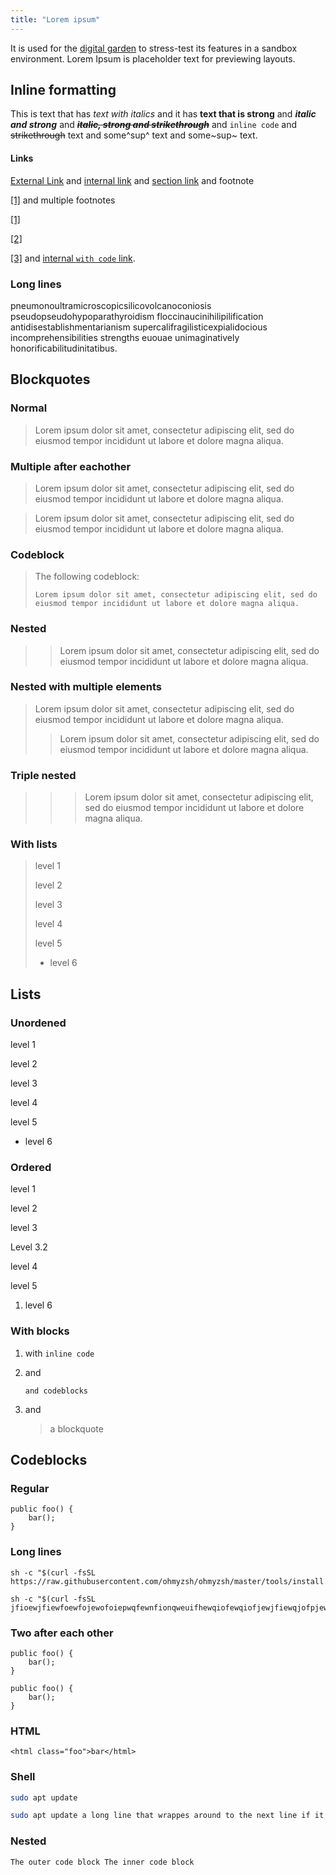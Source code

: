 ```yaml
---
title: "Lorem ipsum"
---
```


It is used for the [digital garden](digital-garden) to stress-test
its features in a sandbox environment. Lorem Ipsum is placeholder text
for previewing layouts.

## Inline formatting
This is text that has *text with italics* and it has **text that is
strong** and ***italic and strong*** and ***~~italic, strong and strikethrough~~***
and `inline code` and ~~strikethrough~~ text and some^sup^ text and some~sup~ text.

#### Links
[External Link](https://google.com) and [internal link](index) and
[section link](#lists) and footnote

[\[1\]](#footnote-) and multiple footnotes

[\[1\]](#footnote-)

[\[2\]](#footnote-)

[\[3\]](#footnote-) and [internal `with code` link](index).

### Long lines
pneumonoultramicroscopicsilicovolcanoconiosis
pseudopseudohypoparathyroidism floccinaucinihilipilification
antidisestablishmentarianism supercalifragilisticexpialidocious
incomprehensibilities strengths euouae unimaginatively
honorificabilitudinitatibus.

## Blockquotes

### Normal
> Lorem ipsum dolor sit amet, consectetur adipiscing elit, sed do
> eiusmod tempor incididunt ut labore et dolore magna aliqua.

### Multiple after eachother
> Lorem ipsum dolor sit amet, consectetur adipiscing elit, sed do
> eiusmod tempor incididunt ut labore et dolore magna aliqua.

> Lorem ipsum dolor sit amet, consectetur adipiscing elit, sed do
> eiusmod tempor incididunt ut labore et dolore magna aliqua.

### Codeblock
> The following codeblock:
>
>     Lorem ipsum dolor sit amet, consectetur adipiscing elit, sed do eiusmod tempor incididunt ut labore et dolore magna aliqua.

### Nested
> > Lorem ipsum dolor sit amet, consectetur adipiscing elit, sed do
> > eiusmod tempor incididunt ut labore et dolore magna aliqua.

### Nested with multiple elements
> Lorem ipsum dolor sit amet, consectetur adipiscing elit, sed do
> eiusmod tempor incididunt ut labore et dolore magna aliqua.
>
> > Lorem ipsum dolor sit amet, consectetur adipiscing elit, sed do
> > eiusmod tempor incididunt ut labore et dolore magna aliqua.

### Triple nested
> > > Lorem ipsum dolor sit amet, consectetur adipiscing elit, sed do
> > > eiusmod tempor incididunt ut labore et dolore magna aliqua.

### With lists
> level 1
>
> level 2
>
> level 3
>
> level 4
>
> level 5
>
> -   level 6

## Lists

### Unordened

level 1

level 2

level 3

level 4

level 5

-   level 6

### Ordered

level 1

level 2

level 3

Level 3.2

level 4

level 5

1.  level 6

### With blocks

1.  with `inline code`

2.  and

        and codeblocks

3.  and

    > a blockquote

## Codeblocks

### Regular

```
public foo() {
    bar();
}
```

### Long lines

    sh -c "$(curl -fsSL https://raw.githubusercontent.com/ohmyzsh/ohmyzsh/master/tools/install.sh)"

    sh -c "$(curl -fsSL jfioewjfiewfoewfojewofoiepwqfewnfionqweuifhewqiofewqiofjewjfiewqjofpjewofjewqfjewqofjwqofjewqioj

### Two after each other

```
public foo() {
    bar();
}
```

```
public foo() {
    bar();
}
```

### HTML

    <html class="foo">bar</html>

### Shell

```sh
sudo apt update
```

```sh
sudo apt update a long line that wrappes around to the next line if it is even longer than this
```

### Nested

    The outer code block The inner code block
